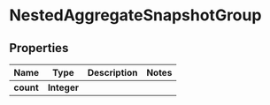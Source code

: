 

# NestedAggregateSnapshotGroup


## Properties

Name | Type | Description | Notes
------------ | ------------- | ------------- | -------------
**count** | **Integer** |  | 



